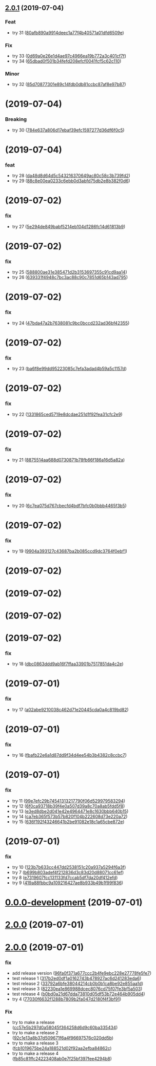 ## [2.0.1](https://github.com/miha1/prestashop-ee/compare/2.0.0...2.0.1) (2019-07-04)


### Feat

* try 31 ([80afb890a9914deec1a77f4b40571a01dfd6509e](https://github.com/miha1/prestashop-ee/commit/80afb890a9914deec1a77f4b40571a01dfd6509e))

### Fix

* try 33 ([0d69a0e26e1d4ae97c4966ea19b772a3c401cf7f](https://github.com/miha1/prestashop-ee/commit/0d69a0e26e1d4ae97c4966ea19b772a3c401cf7f))
* try 34 ([65dbad0f501b34fefd208efcf0041fcf5c62c110](https://github.com/miha1/prestashop-ee/commit/65dbad0f501b34fefd208efcf0041fcf5c62c110))

### Minor

* try 32 ([85d70877301e89c14fdb0db81ccbc87af8e97b87](https://github.com/miha1/prestashop-ee/commit/85d70877301e89c14fdb0db81ccbc87af8e97b87))

#  (2019-07-04)


### Breaking

* try 30 ([784e637a806d17ebaf39efc1597277d36df6f0c5](https://github.com/miha1/prestashop-ee/commit/784e637a806d17ebaf39efc1597277d36df6f0c5))

#  (2019-07-04)


### feat

* try 28 ([da48d8d64d5c543216370649ac80c58c3b739fd2](https://github.com/miha1/prestashop-ee/commit/da48d8d64d5c543216370649ac80c58c3b739fd2))
* try 29 ([88c8e00ea0233c6ebb0d3abfd75db2e8b382f0d6](https://github.com/miha1/prestashop-ee/commit/88c8e00ea0233c6ebb0d3abfd75db2e8b382f0d6))

#  (2019-07-02)


### fix

* try 27 ([5e294de849babf5214eb104d1286fc14d61813b9](https://github.com/miha1/prestashop-ee/commit/5e294de849babf5214eb104d1286fc14d61813b9))

#  (2019-07-02)


### fix

* try 25 ([588800ae31e385471d2b3153697355c91cd9aa14](https://github.com/miha1/prestashop-ee/commit/588800ae31e385471d2b3153697355c91cd9aa14))
* try 26 ([639331f4948c7bc3ac88c90c7851d65b143ad795](https://github.com/miha1/prestashop-ee/commit/639331f4948c7bc3ac88c90c7851d65b143ad795))

#  (2019-07-02)


### fix

* try 24 ([47bda47a2b7638081c9bc0bccd232ad36bf42355](https://github.com/miha1/prestashop-ee/commit/47bda47a2b7638081c9bc0bccd232ad36bf42355))

#  (2019-07-02)


### fix

* try 23 ([ba6f8e99dd95223085c7efa3adad4b59a5c1157d](https://github.com/miha1/prestashop-ee/commit/ba6f8e99dd95223085c7efa3adad4b59a5c1157d))

#  (2019-07-02)


### fix

* try 22 ([1331865ced5719e8dcdae251d1f92fea31cfc2e9](https://github.com/miha1/prestashop-ee/commit/1331865ced5719e8dcdae251d1f92fea31cfc2e9))

#  (2019-07-02)


### fix

* try 21 ([8875514aa688d0730871b78fb66f186a16d5a82a](https://github.com/miha1/prestashop-ee/commit/8875514aa688d0730871b78fb66f186a16d5a82a))

#  (2019-07-02)


### fix

* try 20 ([6c7ea075d767cbecfd4bdf7bfc0b0bbb4465f3b5](https://github.com/miha1/prestashop-ee/commit/6c7ea075d767cbecfd4bdf7bfc0b0bbb4465f3b5))

#  (2019-07-02)


### fix

* try 19 ([9904a393127c43687ba2b085ccd9dc3764f0ebf1](https://github.com/miha1/prestashop-ee/commit/9904a393127c43687ba2b085ccd9dc3764f0ebf1))

#  (2019-07-02)

#  (2019-07-02)

#  (2019-07-02)

#  (2019-07-02)


### fix

* try 18 ([dbc0863ddd9ab16f7ffaa33901b7517851da4c2e](https://github.com/miha1/prestashop-ee/commit/dbc0863ddd9ab16f7ffaa33901b7517851da4c2e))

#  (2019-07-01)


### fix

* try 17 ([a02abe9210038c462d71e20445cda0a4c819bd82](https://github.com/miha1/prestashop-ee/commit/a02abe9210038c462d71e20445cda0a4c819bd82))

#  (2019-07-01)


### fix

* try 16 ([fbafb22e6a1d87dd9f34d4ee54b3b4382c8ccbc7](https://github.com/miha1/prestashop-ee/commit/fbafb22e6a1d87dd9f34d4ee54b3b4382c8ccbc7))

#  (2019-07-01)


### fix

* try 11 ([99e7efc29b74541313217790f06d529979583294](https://github.com/miha1/prestashop-ee/commit/99e7efc29b74541313217790f06d529979583294))
* try 12 ([6f0ca93718b39f4e0a507d39a8c70a8ab5fdd5f8](https://github.com/miha1/prestashop-ee/commit/6f0ca93718b39f4e0a507d39a8c70a8ab5fdd5f8))
* try 13 ([e3ed8dbe2d041e42e4964471e8c1630bbb640b15](https://github.com/miha1/prestashop-ee/commit/e3ed8dbe2d041e42e4964471e8c1630bbb640b15))
* try 14 ([ca7eb365f573b57b820f104b222608d73e220a72](https://github.com/miha1/prestashop-ee/commit/ca7eb365f573b57b820f104b222608d73e220a72))
* try 15 ([636f192f43246641b2be91082e18c1a65cbe872e](https://github.com/miha1/prestashop-ee/commit/636f192f43246641b2be91082e18c1a65cbe872e))

#  (2019-07-01)


### fix

* try 10 ([123b7b633cc447dd2538151c20a937a5294f6a3f](https://github.com/miha1/prestashop-ee/commit/123b7b633cc447dd2538151c20a937a5294f6a3f))
* try 7 ([b699b803adef4f212836d3c83d20d88071cc61ef](https://github.com/miha1/prestashop-ee/commit/b699b803adef4f212836d3c83d20d88071cc61ef))
* try 8 ([e7319607fcc131133fd7ccab5df7da20df412efd](https://github.com/miha1/prestashop-ee/commit/e7319607fcc131133fd7ccab5df7da20df412efd))
* try 9 ([419a88fbbc9a109216427ae8b933b49b1f99f836](https://github.com/miha1/prestashop-ee/commit/419a88fbbc9a109216427ae8b933b49b1f99f836))

# [0.0.0-development](https://github.com/miha1/prestashop-ee/compare/1.3.7...0.0.0-development) (2019-07-01)

# [2.0.0](https://github.com/miha1/release-it-prestashop/compare/1.3.6...2.0.0) (2019-07-01)

# [2.0.0](https://github.com/miha1/release-it-prestashop/compare/1.3.5...2.0.0) (2019-07-01)


### fix

* add release version ([96fa0f371a677ccc2b4fe9ebc228e27778fe5fe7](https://github.com/miha1/release-it-prestashop/commit/96fa0f371a677ccc2b4fe9ebc228e27778fe5fe7))
* test release 1 ([317b2ed0df1a0162743b478927ac6d241283eda6](https://github.com/miha1/release-it-prestashop/commit/317b2ed0df1a0162743b478927ac6d241283eda6))
* test release 2 ([33792a6bfe38044214cb0b0b1ca8be92e855aa1d](https://github.com/miha1/release-it-prestashop/commit/33792a6bfe38044214cb0b0b1ca8be92e855aa1d))
* test release 3 ([82230ea1e869988dcec8076cd75f07fe3bf5a503](https://github.com/miha1/release-it-prestashop/commit/82230ea1e869988dcec8076cd75f07fe3bf5a503))
* test release 4 ([b0bd0a21d67dda73810d05df53b72e464b905dd4](https://github.com/miha1/release-it-prestashop/commit/b0bd0a21d67dda73810d05df53b72e464b905dd4))
* try 4 ([77030f6632f1288b7809b2fa047d2180f4f3bf91](https://github.com/miha1/release-it-prestashop/commit/77030f6632f1288b7809b2fa047d2180f4f3bf91))

### Fix

* try to make a release ([cc57e5b297d0a58045f364258d6d9c60ba335434](https://github.com/miha1/release-it-prestashop/commit/cc57e5b297d0a58045f364258d6d9c60ba335434))
* try to make a release 2 ([92c1e13a8b37d509671f6a4f96697576c020dd5b](https://github.com/miha1/release-it-prestashop/commit/92c1e13a8b37d509671f6a4f96697576c020dd5b))
* try to make a release 3 ([fcb1019675be24a188521d02f92aa2efba84862c](https://github.com/miha1/release-it-prestashop/commit/fcb1019675be24a188521d02f92aa2efba84862c))
* try to make a release 4 ([fb85c81ffc24223408ab0e7f25bf397fee4294b8](https://github.com/miha1/release-it-prestashop/commit/fb85c81ffc24223408ab0e7f25bf397fee4294b8))

